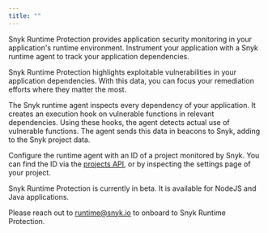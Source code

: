 ```yaml
---
title: ""
---
```


Snyk Runtime Protection provides application security monitoring in your application's runtime environment. Instrument your application with a Snyk runtime agent to track your application dependencies.

Snyk Runtime Protection highlights exploitable vulnerabilities in your application dependencies. With this data, you can focus your remediation efforts where they matter the most.

The Snyk runtime agent inspects every dependency of your application. It creates an execution hook on vulnerable functions in relevant dependencies. Using these hooks, the agent detects actual use of vulnerable functions. The agent sends this data in beacons to Snyk, adding to the Snyk project data.

Configure the runtime agent with an ID of a project monitored by Snyk. You can find the ID via the [projects API](https://snyk.docs.apiary.io/#reference/projects/projects-by-organisation/list-all-projects), or by inspecting the settings page of your project.

Snyk Runtime Protection is currently in beta. It is available for NodeJS and Java applications. 

Please reach out to [runtime@snyk.io](mailto:runtime@snyk.io) to onboard to Snyk Runtime Protection.
